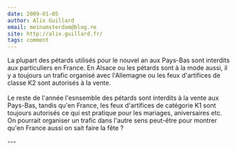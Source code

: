 ```yaml
---
date: 2009-01-05
author: Alix Guillard
email: meinamsterdam@blog.re
site: http://alix.guillard.fr/
tags: comment
---
```


<p>
La plupart des pétards utilisés pour le nouvel an aux Pays-Bas sont interdits aux particuliers en France. En Alsace ou les pétards sont à la mode aussi, il y a toujours un trafic organisé avec l'Allemagne ou les feux d'artifices de classe K2 sont autorisés à la vente.
<br/><br/>
Le reste de l'année l'esnsemble des pétards sont interdits à la vente aux Pays-Bas, tandis qu'en France, les feux d'artifices de catégorie K1 sont toujours autorisés ce qui est pratique pour les mariages, aniversaires etc. On pourrait organiser un trafic dans l'autre sens peut-être pour montrer qu'en France aussi on sait faire la fête ?
</p>
---